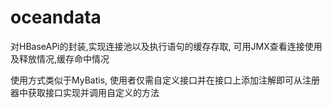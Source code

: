 oceandata
=========

对HBaseAPi的封装,实现连接池以及执行语句的缓存存取, 可用JMX查看连接使用及释放情况,缓存命中情况

使用方式类似于MyBatis, 使用者仅需自定义接口并在接口上添加注解即可从注册器中获取接口实现并调用自定义的方法

